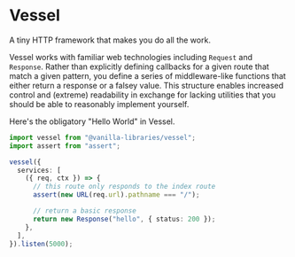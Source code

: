 # Vessel

A tiny HTTP framework that makes you do all the work.

Vessel works with familiar web technologies including `Request` and `Response`. Rather than explicitly defining callbacks for a given route that match a given pattern, you define a series of middleware-like functions that either return a response or a falsey value. This structure enables increased control and (extreme) readability in exchange for lacking utilities that you should be able to reasonably implement yourself.

Here's the obligatory "Hello World" in Vessel.

```ts
import vessel from "@vanilla-libraries/vessel";
import assert from "assert";

vessel({
  services: [
    ({ req, ctx }) => {
      // this route only responds to the index route
      assert(new URL(req.url).pathname === "/");

      // return a basic response
      return new Response("hello", { status: 200 });
    },
  ],
}).listen(5000);
```
